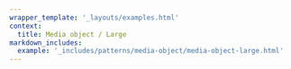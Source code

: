```yaml
---
wrapper_template: '_layouts/examples.html'
context:
  title: Media object / Large
markdown_includes:
  example: '_includes/patterns/media-object/media-object-large.html'
---
```

